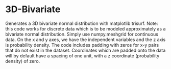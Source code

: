 # 3D-Bivariate
Generates a 3D bivariate normal distribution with matplotlib trisurf.
Note: this code works for discrete data which is to be modeled approximately as a bivariate normal distribution. Simply use numpy.meshgrid for continuous data.
On the x and y axes, we have the independent variables and the z axis is probability density. The code includes padding with zeros for x-y pairs that do not exist in the dataset.
Coordinates which are padded onto the data will by default have a spacing of one unit, with a z coordinate (probability density) of zero.
